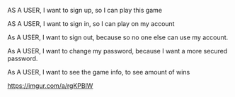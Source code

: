 AS A USER, I want to sign up, so I can play this game

AS A USER, I want to sign in, so I can play on my account

As A USER, I want to sign out, because so no one else can use my account.

As A USER, I want to change my password, because I want a more secured password.

As A USER, I want to see the game info, to see amount of wins

https://imgur.com/a/rgKPBlW
